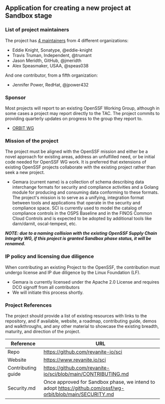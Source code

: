 ## Application for creating a new project at Sandbox stage

### List of project maintainers

The project has [4 maintainers](https://github.com/revanite-io/sci/graphs/contributors) from 4 different organizations:

* Eddie Knight, Sonatype, @eddie-knight
* Travis Truman, Independent, @trumant
* Jason Meridth, GitHub, @jmeridth
* Alex Speasmaker, USAA, @speas038

And one contributor, from a fifth organization:

* Jennifer Power, RedHat, @jpower432

### Sponsor

Most projects will report to an existing OpenSSF Working Group, although in some cases a project may report directly to the TAC. The project commits to providing quarterly updates on progress to the group they report to.

* [ORBIT WG](https://github.com/ossf/wg-orbit)

### Mission of the project

The project must be aligned with the OpenSSF mission and either be a novel approach for existing areas, address an unfulfilled need, or be initial code needed for OpenSSF WG work. It is preferred that extensions of existing OpenSSF projects collaborate with the existing project rather than seek a new project.

* Gemara (current name) is a collection of schema describing data interchange formats for security and compliance activities and a Golang module for producing and consuming data conforming to these formats. The project's mission is to serve as a unifying, integration format between tools and applications that operate in the security and compliance space. SCI is currently used to model the catalog of compliance controls in the OSPS Baseline and in the FINOS Common Cloud Controls and is expected to be adopted by additional tools like darn/darnit, oscal-tempest, etc.

**_NOTE: due to a naming collision with the existing OpenSSF Supply Chain Integrity WG, if this project is granted Sandbox phase status, it will be renamed._**

### IP policy and licensing due diligence

When contributing an existing Project to the OpenSSF, the contribution must undergo license and IP due diligence by the Linux Foundation (LF).

  * Gemara is currently licensed under the Apache 2.0 License and requires DCO signoff from all contributors
  * We will initiate this process shortly.
  
### Project References

The project should provide a list of existing resources with links to the repository, and if available, website, a roadmap, contributing guide, demos and walkthroughs, and any other material to showcase the existing breadth, maturity, and direction of the project.

| Reference           | URL |
|---------------------|-----|
| Repo                | https://github.com/revanite-io/sci |
| Website             | https://www.revanite.io/sci |
| Contributing guide  | https://github.com/revanite-io/sci/blob/main/CONTRIBUTING.md |
| Security.md         | Once approved for Sandbox phase, we intend to adopt https://github.com/ossf/wg-orbit/blob/main/SECURITY.md |
